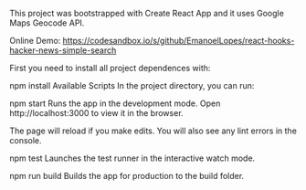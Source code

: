 This project was bootstrapped with Create React App and it uses Google Maps Geocode API.

Online Demo:
https://codesandbox.io/s/github/EmanoelLopes/react-hooks-hacker-news-simple-search

First you need to install all project dependences with:

npm install
Available Scripts
In the project directory, you can run:

npm start
Runs the app in the development mode.
Open http://localhost:3000 to view it in the browser.

The page will reload if you make edits.
You will also see any lint errors in the console.

npm test
Launches the test runner in the interactive watch mode.

npm run build
Builds the app for production to the build folder.
